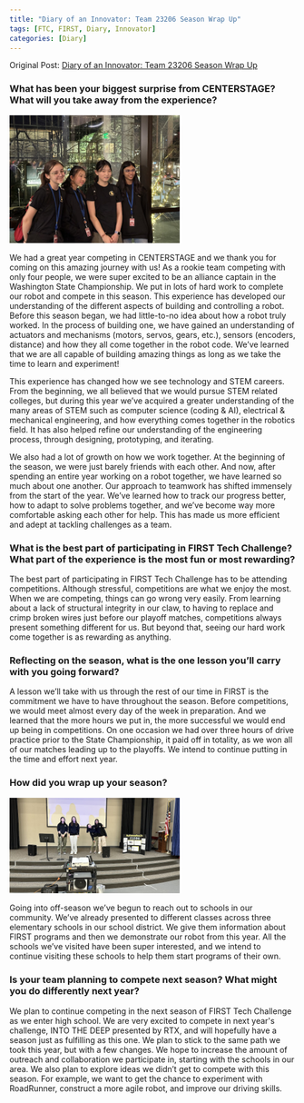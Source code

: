 ```yaml
---
title: "Diary of an Innovator: Team 23206 Season Wrap Up"
tags: [FTC, FIRST, Diary, Innovator]
categories: [Diary]
---
```

Original Post: [Diary of an Innovator: Team 23206 Season Wrap Up](https://firsttechchallenge.blogspot.com/2024/05/diary-of-innovator-team-23206-season.html)

### What has been your biggest surprise from CENTERSTAGE? What will you take away from the experience?

<img src="/assets/img/posts/Diary Entry 3a.jpg" vertical-align="-moz-middle-with-baseline" alt="Diary Entry 3a.jpg" width="300" />

We had a great year competing in CENTERSTAGE and we thank you for coming on this amazing journey with us! As a rookie team competing with only four people, we were super excited to be an alliance captain in the Washington State Championship. We put in lots of hard work to complete our robot and compete in this season. This experience has developed our understanding of the different aspects of building and controlling a robot. Before this season began, we had little-to-no idea about how a robot truly worked. In the process of building one, we have gained an understanding of actuators and mechanisms (motors, servos, gears, etc.), sensors (encoders, distance) and how they all come together in the robot code. We’ve learned that we are all capable of building amazing things as long as we take the time to learn and experiment!

This experience has changed how we see technology and STEM careers. From the beginning, we all believed that we would pursue STEM related colleges, but during this year we’ve acquired a greater understanding of the many areas of STEM such as computer science (coding & AI), electrical & mechanical engineering, and how everything comes together in the robotics field. It has also helped refine our understanding of the engineering process, through designing, prototyping, and iterating.

We also had a lot of growth on how we work together. At the beginning of the season, we were just barely friends with each other. And now, after spending an entire year working on a robot together, we have learned so much about one another. Our approach to teamwork has shifted immensely from the start of the year. We’ve learned how to track our progress better, how to adapt to solve problems together, and we’ve become way more comfortable asking each other for help. This has made us more efficient and adept at tackling challenges as a team.

### What is the best part of participating in FIRST Tech Challenge? What part of the experience is the most fun or most rewarding?

The best part of participating in FIRST Tech Challenge has to be attending competitions. Although stressful, competitions are what we enjoy the most. When we are competing, things can go wrong very easily. From learning about a lack of structural integrity in our claw, to having to replace and crimp broken wires just before our playoff matches, competitions always present something different for us. But beyond that, seeing our hard work come together is as rewarding as anything.

### Reflecting on the season, what is the one lesson you’ll carry with you going forward?

A lesson we’ll take with us through the rest of our time in FIRST is the commitment we have to have throughout the season. Before competitions, we would meet almost every day of the week in preparation. And we learned that the more hours we put in, the more successful we would end up being in competitions. On one occasion we had over three hours of drive practice prior to the State Championship, it paid off in totality, as we won all of our matches leading up to the playoffs. We intend to continue putting in the time and effort next year.

### How did you wrap up your season?

<img src="/assets/img/posts/Diary Entry 3b.jpg" vertical-align="-moz-middle-with-baseline" alt="Diary Entry 3b.jpg" width="300" />

Going into off-season we’ve begun to reach out to schools in our community. We’ve already presented to different classes across three elementary schools in our school district. We give them information about FIRST programs and then we demonstrate our robot from this year. All the schools we’ve visited have been super interested, and we intend to continue visiting these schools to help them start programs of their own.

### Is your team planning to compete next season? What might you do differently next year?

We plan to continue competing in the next season of FIRST Tech Challenge as we enter high school. We are very excited to compete in next year's challenge, INTO THE DEEP presented by RTX, and will hopefully have a season just as fulfilling as this one. We plan to stick to the same path we took this year, but with a few changes. We hope to increase the amount of outreach and collaboration we participate in, starting with the schools in our area. We also plan to explore ideas we didn’t get to compete with this season. For example, we want to get the chance to experiment with RoadRunner, construct a more agile robot, and improve our driving skills.